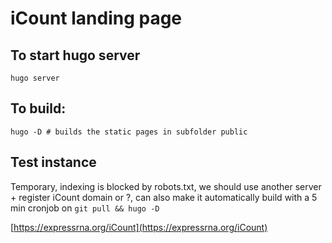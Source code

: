 # iCount landing page

## To start hugo server

`hugo server`

## To build:

`hugo -D # builds the static pages in subfolder public`

## Test instance

Temporary, indexing is blocked by robots.txt, we should use another server + register iCount domain or ?, can also make it automatically build with a 5 min cronjob on `git pull && hugo -D`

[https://expressrna.org/iCount](https://expressrna.org/iCount) 
